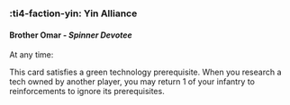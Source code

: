 ### :ti4-faction-yin: **Yin Alliance**

####  Brother Omar - _Spinner Devotee_

At any time:

This card satisfies a green technology prerequisite. When you research a tech owned by another player, you may return 1 of your infantry to reinforcements to ignore its prerequisites.
